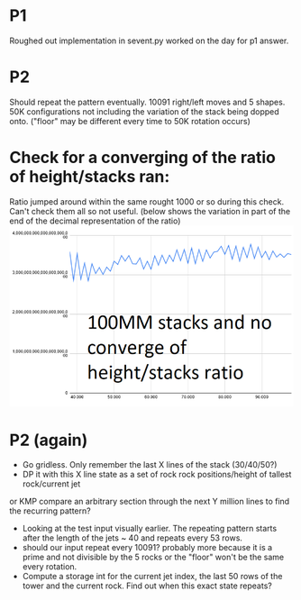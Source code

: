 # P1

Roughed out implementation in sevent.py worked on the day for p1 answer.

# P2

Should repeat the pattern eventually. 10091 right/left moves and 5 shapes. 50K configurations not including the variation of the stack being dopped onto. ("floor" may be different every time to 50K rotation occurs)

# Check for a converging of the ratio of height/stacks ran:
Ratio jumped around within the same rought 1000 or so during this check. Can't check them all so not useful. (below shows the variation in part of the end of the decimal representation of the ratio)
![](Untitled2.png)


# P2 (again)

- Go gridless. Only remember the last X lines of the stack (30/40/50?)
- DP it with this X line state as a set of rock rock positions/height of tallest rock/current jet

or KMP compare an arbitrary section through the next Y million lines to find the recurring pattern?

- Looking at the test input visually earlier. The repeating pattern starts after the length of the jets ~ 40 and repeats every 53 rows.
- should our input repeat every 10091? probably more because it is a prime and not divisible by the 5 rocks or the "floor" won't be the same every rotation.
- Compute a storage int for the current jet index, the last 50 rows of the tower and the current rock. Find out when this exact state repeats?